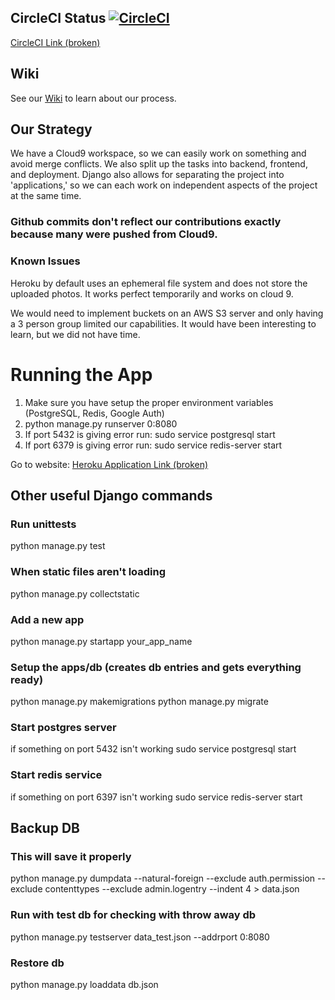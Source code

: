 ## CircleCI Status [![CircleCI](https://circleci.com/gh/CSUMB-SCD/problem_solvent.svg?style=svg&circle-token=9bbddaaa4310633b363982d784075154253134f2)](https://circleci.com/gh/CSUMB-SCD/problem_solvent) 
[CircleCI Link (broken)](https://circleci.com/gh/CSUMB-SCD/problem_solvent)

## Wiki
See our [Wiki](https://github.com/CSUMB-SCD/problem_solvent/wiki) to learn about our process.

## Our Strategy
We have a Cloud9 workspace, so we can easily work on something and avoid merge conflicts. We also split up the tasks into backend, frontend, and deployment. Django also allows for separating the project into 'applications,' so we can each work on independent aspects of the project at the same time.
### Github commits don't reflect our contributions exactly because many were pushed from Cloud9. 

### Known Issues
Heroku by default uses an ephemeral file system and does not store the uploaded photos. It works perfect temporarily and works on cloud 9.

We would need to implement buckets on an AWS S3 server and only having a 3 person group limited our capabilities. It would have been interesting to learn, but we did not have time.

# Running the App
1. Make sure you have setup the proper environment variables (PostgreSQL, Redis, Google Auth)
2. python manage.py runserver 0:8080
3. If port 5432 is giving error run: sudo service postgresql start
4. If port 6379 is giving error run: sudo service redis-server start

Go to website: [Heroku Application Link (broken)](https://problem-solvent.herokuapp.com)

## Other useful Django commands

### Run unittests
python manage.py test

### When static files aren't loading
python manage.py collectstatic

### Add a new app
python manage.py startapp your_app_name

### Setup the apps/db (creates db entries and gets everything ready)
python manage.py makemigrations
python manage.py migrate

### Start postgres server
if something on port 5432 isn't working
sudo service postgresql start

### Start redis service
if something on port 6397 isn't working
sudo service redis-server start

## Backup DB
### This will save it properly
python manage.py dumpdata --natural-foreign --exclude auth.permission --exclude contenttypes --exclude admin.logentry --indent 4 > data.json

### Run with test db for checking with throw away db
python manage.py testserver data_test.json --addrport 0:8080

### Restore db
python manage.py loaddata db.json
